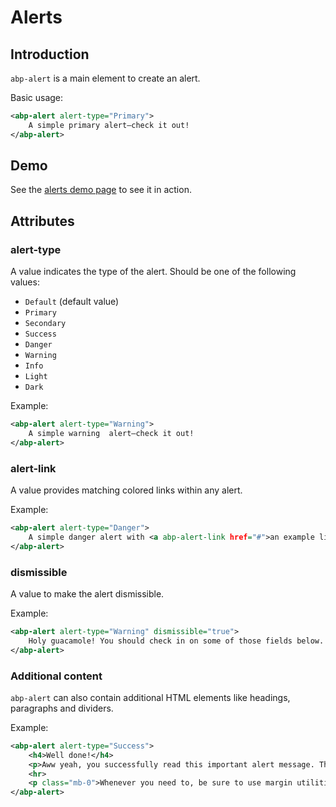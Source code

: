 # Alerts

## Introduction

`abp-alert` is a main element to create an alert.

Basic usage:

````xml
<abp-alert alert-type="Primary">
    A simple primary alert—check it out!
</abp-alert>
````



## Demo

See the [alerts demo page](https://bootstrap-taghelpers.abp.io/Components/Alerts) to see it in action.

## Attributes

### alert-type

A value indicates the type of the alert. Should be one of the following values:

* `Default` (default value)
* `Primary`
* `Secondary`
* `Success`
* `Danger`
* `Warning`
* `Info`
* `Light`
* `Dark`

Example:

````xml
<abp-alert alert-type="Warning">
    A simple warning  alert—check it out!
</abp-alert>
````

### alert-link

A value provides matching colored links within any alert. 

Example:

````xml
<abp-alert alert-type="Danger">
    A simple danger alert with <a abp-alert-link href="#">an example link</a>. Give it a click if you like.
</abp-alert>
````

### dismissible

A value to make the alert dismissible.

Example:

````xml
<abp-alert alert-type="Warning" dismissible="true">
    Holy guacamole! You should check in on some of those fields below.
</abp-alert>
````

### Additional content

`abp-alert` can also contain additional HTML elements like headings, paragraphs and dividers.

Example:

````xml
<abp-alert alert-type="Success">
    <h4>Well done!</h4>
    <p>Aww yeah, you successfully read this important alert message. This example text is going to run a bit longer so that you can see how spacing within an alert works with this kind of content.</p>
    <hr>
    <p class="mb-0">Whenever you need to, be sure to use margin utilities to keep things nice and tidy.</p>
</abp-alert>
````
